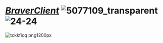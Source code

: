 #  ***[BraverClient](https://tdljt22b-4000.euw.devtunnels.ms)*** ![5077109_transparent](https://github.com/BraverClient/HelloWorld/assets/93947784/7b36a0e7-a877-4966-bf3c-e3b10432de2f)![24-24](https://github.com/BraverClient/HelloWorld/assets/93947784/92ef9de3-715c-48a4-99e9-d74a01a3983f)






![tckkfioq png1200px](https://github.com/BraverClient/HelloWorld/assets/93947784/9d48f394-eb5b-45a5-867b-aedff0d0c490)
